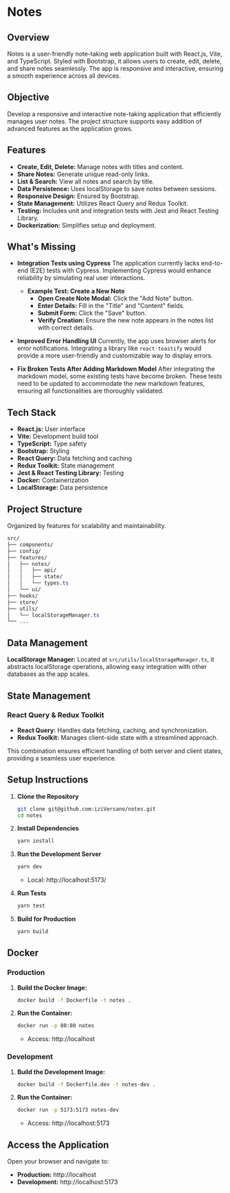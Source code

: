 # Notes

## Overview
Notes is a user-friendly note-taking web application built with React.js, Vite, and TypeScript. Styled with Bootstrap, it allows users to create, edit, delete, and share notes seamlessly. The app is responsive and interactive, ensuring a smooth experience across all devices.

## Objective
Develop a responsive and interactive note-taking application that efficiently manages user notes. The project structure supports easy addition of advanced features as the application grows.

## Features
- **Create, Edit, Delete:** Manage notes with titles and content.
- **Share Notes:** Generate unique read-only links.
- **List & Search:** View all notes and search by title.
- **Data Persistence:** Uses localStorage to save notes between sessions.
- **Responsive Design:** Ensured by Bootstrap.
- **State Management:** Utilizes React Query and Redux Toolkit.
- **Testing:** Includes unit and integration tests with Jest and React Testing Library.
- **Dockerization:** Simplifies setup and deployment.

## What's Missing
- **Integration Tests using Cypress**
  The application currently lacks end-to-end (E2E) tests with Cypress. Implementing Cypress would enhance reliability by simulating real user interactions.
  - **Example Test: Create a New Note**
    - **Open Create Note Modal:** Click the "Add Note" button.
    - **Enter Details:** Fill in the "Title" and "Content" fields.
    - **Submit Form:** Click the "Save" button.
    - **Verify Creation:** Ensure the new note appears in the notes list with correct details.

- **Improved Error Handling UI**
  Currently, the app uses browser alerts for error notifications. Integrating a library like `react-toastify` would provide a more user-friendly and customizable way to display errors.

- **Fix Broken Tests After Adding Markdown Model**
  After integrating the markdown model, some existing tests have become broken. These tests need to be updated to accommodate the new markdown features, ensuring all functionalities are thoroughly validated.

## Tech Stack
- **React.js:** User interface
- **Vite:** Development build tool
- **TypeScript:** Type safety
- **Bootstrap:** Styling
- **React Query:** Data fetching and caching
- **Redux Toolkit:** State management
- **Jest & React Testing Library:** Testing
- **Docker:** Containerization
- **LocalStorage:** Data persistence

## Project Structure
Organized by features for scalability and maintainability.

```css
src/
├── components/
├── config/
├── features/
│   ├── notes/
│   │   ├── api/
│   │   ├── state/
│   │   └── types.ts
│   └── ui/
├── hooks/
├── store/
├── utils/
│   └── localStorageManager.ts
└── ...
```

## Data Management
**LocalStorage Manager:** Located at `src/utils/localStorageManager.ts`, it abstracts localStorage operations, allowing easy integration with other databases as the app scales.

## State Management
### React Query & Redux Toolkit
- **React Query:** Handles data fetching, caching, and synchronization.
- **Redux Toolkit:** Manages client-side state with a streamlined approach.

This combination ensures efficient handling of both server and client states, providing a seamless user experience.

## Setup Instructions
1. **Clone the Repository**
   ```bash
   git clone git@github.com:iziVersano/notes.git
   cd notes
   ```

2. **Install Dependencies**
   ```bash
   yarn install
   ```

3. **Run the Development Server**
   ```bash
   yarn dev
   ```
   - Local: http://localhost:5173/

4. **Run Tests**
   ```bash
   yarn test
   ```

5. **Build for Production**
   ```bash
   yarn build
   ```

## Docker
### Production
1. **Build the Docker Image:**
   ```bash
   docker build -f Dockerfile -t notes .
   ```
2. **Run the Container:**
   ```bash
   docker run -p 80:80 notes
   ```
   - Access: http://localhost

### Development
1. **Build the Development Image:**
   ```bash
   docker build -f Dockerfile.dev -t notes-dev .
   ```
2. **Run the Container:**
   ```bash
   docker run -p 5173:5173 notes-dev
   ```
   - Access: http://localhost:5173

## Access the Application
Open your browser and navigate to:
- **Production:** http://localhost
- **Development:** http://localhost:5173

